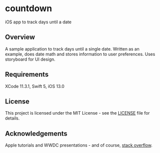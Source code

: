 # countdown
iOS app to track days until a date

## Overview
A sample application to track days until a single date. Written as an example, does date math and stores information to user preferences. Uses storyboard for UI design.

## Requirements
XCode 11.3.1, Swift 5, iOS 13.0

## License
This project is licensed under the MIT License - see the [LICENSE](LICENSE) file for details.

## Acknowledgements
Apple tutorials and WWDC presentations - and of course, [stack overflow](https://stackoverflow.com/questions/59976099/how-to-set-default-label-color-in-swift).
